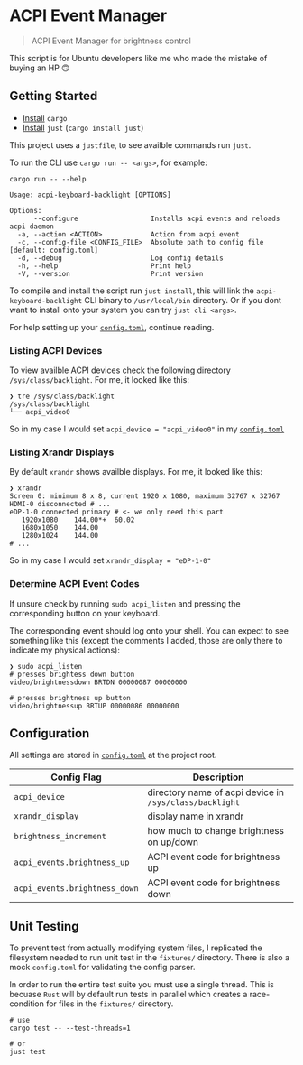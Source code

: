 # ACPI Event Manager

> ACPI Event Manager for brightness control

This script is for Ubuntu developers like me who made the mistake of buying an HP 🙃

## Getting Started

- [Install](https://www.rust-lang.org/tools/install) `cargo`
- [Install](https://github.com/casey/just?tab=readme-ov-file#packages) `just` (`cargo install just`)

This project uses a `justfile`, to see availble commands run `just`.

To run the CLI use `cargo run -- <args>`, for example:

```shell
cargo run -- --help

Usage: acpi-keyboard-backlight [OPTIONS]

Options:
      --configure                  Installs acpi events and reloads acpi daemon
  -a, --action <ACTION>            Action from acpi event
  -c, --config-file <CONFIG_FILE>  Absolute path to config file [default: config.toml]
  -d, --debug                      Log config details
  -h, --help                       Print help
  -V, --version                    Print version
```

To compile and install the script run `just install`, this will link the `acpi-keyboard-backlight` CLI binary to `/usr/local/bin` directory. Or if you dont want to install onto your system you can try `just cli <args>`.

For help setting up your [`config.toml`](config.toml), continue reading.

### Listing ACPI Devices

To view availble ACPI devices check the following directory `/sys/class/backlight`. For me, it looked like this:

```shell
❯ tre /sys/class/backlight
/sys/class/backlight
└── acpi_video0
```

So in my case I would set `acpi_device = "acpi_video0"` in my [`config.toml`](config.toml)

### Listing Xrandr Displays

By default `xrandr` shows availble displays. For me, it looked like this:

```shell
❯ xrandr
Screen 0: minimum 8 x 8, current 1920 x 1080, maximum 32767 x 32767
HDMI-0 disconnected # ...
eDP-1-0 connected primary # <- we only need this part
   1920x1080    144.00*+  60.02
   1680x1050    144.00
   1280x1024    144.00
# ...
```

So in my case I would set `xrandr_display = "eDP-1-0"`

### Determine ACPI Event Codes

If unsure check by running `sudo acpi_listen` and pressing the corresponding button on your keyboard.

The corresponding event should log onto your shell. You can expect to see something like this (except the comments I added, those are only there to indicate my physical actions):

```shell
❯ sudo acpi_listen
# presses brightess down button
video/brightnessdown BRTDN 00000087 00000000

# presses brightness up button
video/brightnessup BRTUP 00000086 00000000
```

## Configuration

All settings are stored in [`config.toml`](config.toml) at the project root.

| Config Flag                   | Description                                             |
| ----------------------------- | ------------------------------------------------------- |
| `acpi_device`                 | directory name of acpi device in `/sys/class/backlight` |
| `xrandr_display`              | display name in xrandr                                  |
| `brightness_increment`        | how much to change brightness on up/down                |
| `acpi_events.brightness_up`   | ACPI event code for brightness up                       |
| `acpi_events.brightness_down` | ACPI event code for brightness down                     |

## Unit Testing

To prevent test from actually modifying system files, I replicated the filesystem needed to run unit test in the `fixtures/` directory. There is also a mock `config.toml` for validating the config parser.

In order to run the entire test suite you must use a single thread. This is becuase `Rust` will by default run tests in parallel which creates a race-condition for files in the `fixtures/` directory.

```shell
# use
cargo test -- --test-threads=1

# or
just test
```
